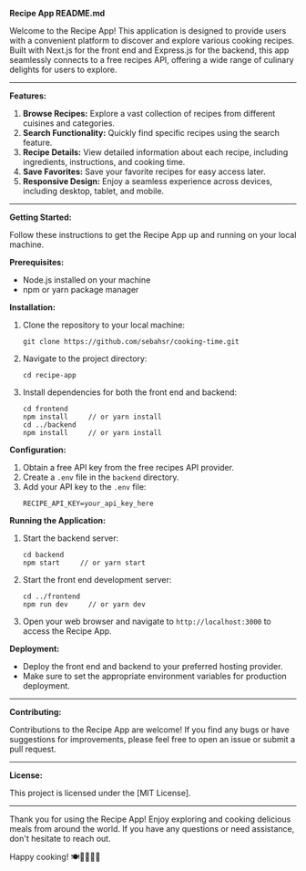 **Recipe App README.md**

Welcome to the Recipe App! This application is designed to provide users with a convenient platform to discover and explore various cooking recipes. Built with Next.js for the front end and Express.js for the backend, this app seamlessly connects to a free recipes API, offering a wide range of culinary delights for users to explore.

---

**Features:**

1. **Browse Recipes:** Explore a vast collection of recipes from different cuisines and categories.
2. **Search Functionality:** Quickly find specific recipes using the search feature.
3. **Recipe Details:** View detailed information about each recipe, including ingredients, instructions, and cooking time.
4. **Save Favorites:** Save your favorite recipes for easy access later.
5. **Responsive Design:** Enjoy a seamless experience across devices, including desktop, tablet, and mobile.

---

**Getting Started:**

Follow these instructions to get the Recipe App up and running on your local machine.

**Prerequisites:**
- Node.js installed on your machine
- npm or yarn package manager

**Installation:**
1. Clone the repository to your local machine:
   ```
   git clone https://github.com/sebahsr/cooking-time.git
   ```
2. Navigate to the project directory:
   ```
   cd recipe-app
   ```
3. Install dependencies for both the front end and backend:
   ```
   cd frontend
   npm install     // or yarn install
   cd ../backend
   npm install     // or yarn install
   ```
   
**Configuration:**
1. Obtain a free API key from the free recipes API provider.
2. Create a `.env` file in the `backend` directory.
3. Add your API key to the `.env` file:
   ```
   RECIPE_API_KEY=your_api_key_here
   ```

**Running the Application:**
1. Start the backend server:
   ```
   cd backend
   npm start     // or yarn start
   ```
2. Start the front end development server:
   ```
   cd ../frontend
   npm run dev     // or yarn dev
   ```
3. Open your web browser and navigate to `http://localhost:3000` to access the Recipe App.

**Deployment:**
- Deploy the front end and backend to your preferred hosting provider.
- Make sure to set the appropriate environment variables for production deployment.

---

**Contributing:**

Contributions to the Recipe App are welcome! If you find any bugs or have suggestions for improvements, please feel free to open an issue or submit a pull request.

---

**License:**

This project is licensed under the [MIT License].

---

Thank you for using the Recipe App! Enjoy exploring and cooking delicious meals from around the world. If you have any questions or need assistance, don't hesitate to reach out.

Happy cooking! 🍽️👩‍🍳👨‍🍳